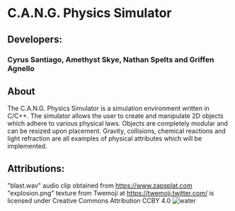 # C.A.N.G. Physics Simulator


## Developers:

### Cyrus Santiago, Amethyst Skye, Nathan Spelts and Griffen Agnello

## About

The C.A.N.G. Physics Simulator is a simulation environment written in C/C++. The simulator allows the user to create and manipulate 2D objects which adhere to various physical laws. Objects are completely modular and can be resized upon placement. Gravity, collisions, chemical reactions and light refraction are all examples of physical attributes which will be implemented.

## Attributions:

"blast.wav" audio clip obtained from https://www.zapsplat.com
"explosion.png" texture from Twemoji at https://twemoji.twitter.com/ is licensed under Creative Commons Attribution
    CCBY 4.0
![water](https://user-images.githubusercontent.com/49291237/162099999-427bf402-8101-4f4e-8bcc-c14d8bd87f6c.gif)

